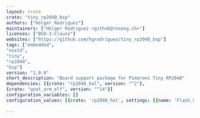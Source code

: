 ```yaml
---
layout: crate
crate: "tiny_rp2040_bsp"
authors: ["Holger Rodriguez"]
maintainers: ["Holger Rodriguez <github@roseng.ch>"]
licenses: ["BSD-3-Clause"]
websites: ["https://github.com/hgrodriguez/tiny_rp2040_bsp"]
tags: ["embedded",
"nostd",
"tiny",
"rp2040",
"bsp"]
version: "1.0.0"
short_description: "Board support package for Pimoroni Tiny RP2040"
dependencies: [{crate: "rp2040_hal", version: "^2"},
{crate: "gnat_arm_elf", version: "^14"}]
configuration_variables: []
configuration_values: [{crate: 'rp2040_hal', settings: [{name: 'Flash_Chip', value: "w25qxx"}]}]

---
```



